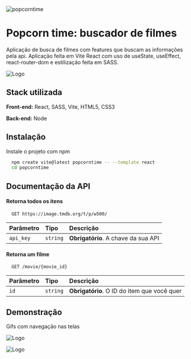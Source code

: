 ![popcorntime](https://user-images.githubusercontent.com/118381472/228959543-2732deda-e474-4b0e-8e3f-dd07867d8bca.png)


# Popcorn time: buscador de filmes


Aplicação de busca de filmes com features que buscam as informações pela api. Aplicação feita em Vite React com uso de useState, useEffect, react-router-dom e estilização feita em SASS.


![Logo](http://25.media.tumblr.com/9d6af4a7a364bea6d257b03da0ef404d/tumblr_mgyb8jcaEU1rsv495o1_500.gif)
## Stack utilizada

**Front-end:** React, SASS, Vite, HTML5, CSS3

**Back-end:** Node


## Instalação

Instale o projeto com npm

```bash
  npm create vite@latest popcorntime -- --template react
  cd popcorntime
```
    
## Documentação da API

#### Retorna todos os itens

```http
  GET https://image.tmdb.org/t/p/w500/
```

| Parâmetro   | Tipo       | Descrição                           |
| :---------- | :--------- | :---------------------------------- |
| `api_key` | `string` | **Obrigatório**. A chave da sua API |

#### Retorna um filme

```http
  GET /movie/{movie_id}
```

| Parâmetro   | Tipo       | Descrição                                   |
| :---------- | :--------- | :------------------------------------------ |
| `id`      | `string` | **Obrigatório**. O ID do item que você quer |



## Demonstração

Gifs com navegação nas telas

![Logo](https://marciomedeirosdesign.com.br/nucleoweb/popcorntime/imagens/tela1.gif)

![Logo](https://marciomedeirosdesign.com.br/nucleoweb/popcorntime/imagens/tela2.gif)
